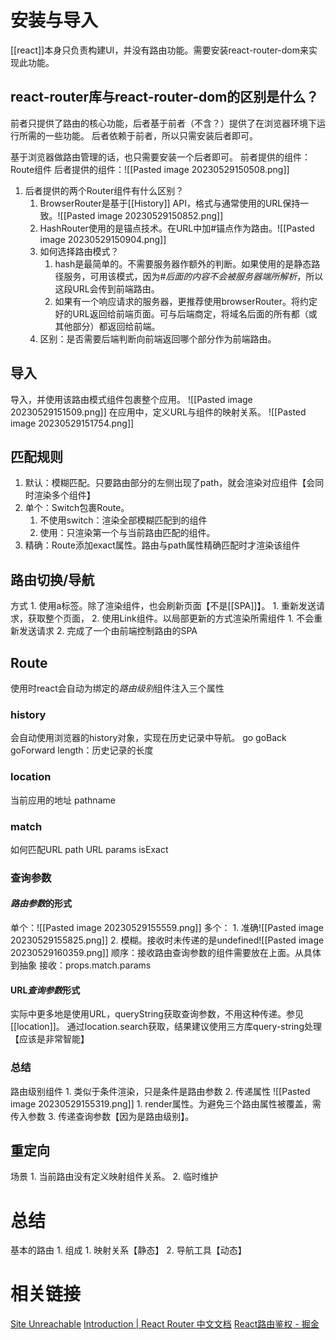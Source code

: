 # 安装与导入
[[react]]本身只负责构建UI，并没有路由功能。需要安装react-router-dom来实现此功能。
## react-router库与react-router-dom的区别是什么？
前者只提供了路由的核心功能，后者基于前者（不含？）提供了在浏览器环境下运行所需的一些功能。
后者依赖于前者，所以只需安装后者即可。

基于浏览器做路由管理的话，也只需要安装一个后者即可。
前者提供的组件：
Route组件
后者提供的组件：![[Pasted image 20230529150508.png]] 
1. 后者提供的两个Router组件有什么区别？
	1. BrowserRouter是基于[[History]] API，格式与通常使用的URL保持一致。![[Pasted image 20230529150852.png]] 
	2. HashRouter使用的是锚点技术。在URL中加#锚点作为路由。![[Pasted image 20230529150904.png]] 
	3. 如何选择路由模式？
		1. hash是最简单的。不需要服务器作额外的判断。如果使用的是静态路径服务，可用该模式，因为#*后面的内容不会被服务器端所解析*，所以这段URL会传到前端路由。
		2. 如果有一个响应请求的服务器，更推荐使用browserRouter。将约定好的URL返回给前端页面。可与后端商定，将域名后面的所有都（或其他部分）都返回给前端。
	4. 区别：是否需要后端判断向前端返回哪个部分作为前端路由。
## 导入
导入，并使用该路由模式组件包裹整个应用。
![[Pasted image 20230529151509.png]] 
在应用中，定义URL与组件的映射关系。
![[Pasted image 20230529151754.png]] 
## 匹配规则
1. 默认：模糊匹配。只要路由部分的左侧出现了path，就会渲染对应组件【会同时渲染多个组件】
2. 单个：Switch包裹Route。
	1. 不使用switch：渲染全部模糊匹配到的组件
	2. 使用：只渲染第一个与当前路由匹配的组件。
3. 精确：Route添加exact属性。路由与path属性精确匹配时才渲染该组件
## 路由切换/导航
方式
	1. 使用a标签。除了渲染组件，也会刷新页面【不是[[SPA]]】。
		1. 重新发送请求，获取整个页面，
	2. 使用Link组件。以局部更新的方式渲染所需组件
		1. 不会重新发送请求
		2. 完成了一个由前端控制路由的SPA
## Route
使用时react会自动为绑定的*路由级别*组件注入三个属性
### history
会自动使用浏览器的history对象，实现在历史记录中导航。
go
goBack
goForward
length：历史记录的长度
### location
当前应用的地址
pathname
### match
如何匹配URL
path
URL
params
isExact
### 查询参数
#### *路由参数*的形式
单个：![[Pasted image 20230529155559.png]] 
多个：
	1. 准确![[Pasted image 20230529155825.png]] 
	2. 模糊。接收时未传递的是undefined![[Pasted image 20230529160359.png]] 
顺序：接收路由查询参数的组件需要放在上面。从具体到抽象
接收：props.match.params

#### URL*查询参数*形式
实际中更多地是使用URL，queryString获取查询参数，不用这种传递。参见[[location]]。
通过location.search获取，结果建议使用三方库query-string处理【应该是非常智能】
### 总结
路由级别组件
	1. 类似于条件渲染，只是条件是路由参数
	2. 传递属性 ![[Pasted image 20230529155319.png]] 
		1. render属性。为避免三个路由属性被覆盖，需传入参数
	3. 传递查询参数【因为是路由级别】。

## 重定向
场景
	1. 当前路由没有定义映射组件关系。
	2. 临时维护

# 总结
基本的路由
	1. 组成
		1. 映射关系【静态】
		2. 导航工具【动态】

# 相关链接
[Site Unreachable](https://react-router.docschina.org/web/example/basic) 
[Introduction | React Router 中文文档](https://react-guide.github.io/react-router-cn/) 
[React路由鉴权 - 掘金](https://juejin.cn/post/6844903924441284615#heading-0) 